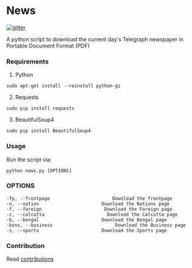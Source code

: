 # News

[![gitter](https://badges.gitter.im/gitterHQ/gitterHQ.github.io.svg)](https://gitter.im/Bytes_Club/General)

A python script to download the current day's Telegraph newspaper in Portable Document Format (PDF)

### Requirements

1. Python
```
sudo apt-get install --reinstall python-gi
```

2. Requests

```
sudo pip install requests
```

3. BeautifulSoup4

```
sudo pip install BeautifulSoup4
```

### Usage

Run the script via:

```
python news.py [OPTIONS]
```

### OPTIONS
    -fp, --frontpage                       Download the frontpage
    -n, --nation                       Download the Nations page
    -f, --foreign                       Download the Foreign page
    -c, --calcutta                       Download the Calcutta page
    -b, --bengal                       Download the Bengal page
    -bsns, --business                       Download the Business page
    -s, --sports                       Download the Sports page

### Contribution

Read [contributions](https://bytesclub.github.io/contributing/)
